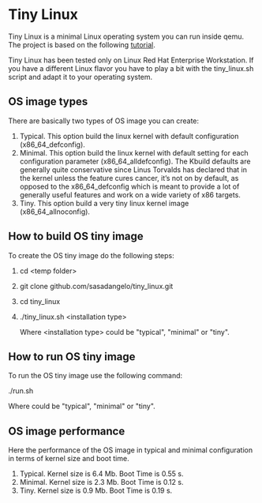 # Tiny Linux

Tiny Linux is a minimal Linux operating system you can run inside qemu. The project is based on the following [tutorial](http://mgalgs.github.io/2015/05/16/how-to-build-a-custom-linux-kernel-for-qemu-2015-edition.html).

Tiny Linux has been tested only on Linux Red Hat Enterprise Workstation. If you have a different Linux flavor you have to play a bit with the tiny_linux.sh script and adapt it to your operating system.

## OS image types

There are basically two types of OS image you can create:

1. Typical. This option build the linux kernel with default configuration (x86_64_defconfig).
2. Minimal. This option build the linux kernel with default setting for each configuration parameter (x86_64_alldefconfig). The Kbuild defaults are generally quite conservative since Linus Torvalds has declared that in the kernel unless the feature cures cancer, it’s not on by default, as opposed to the x86_64_defconfig which is meant to provide a lot of generally useful features and work on a wide variety of x86 targets.
3. Tiny. This option build a very tiny linux kernel image (x86_64_allnoconfig).

## How to build OS tiny image

To create the OS tiny image do the following steps:

1. cd \<temp folder\>
2. git clone github.com/sasadangelo/tiny_linux.git
3. cd tiny_linux
4. ./tiny_linux.sh \<installation type\>
   
   Where \<installation type\> could be "typical", "minimal" or "tiny".

## How to run OS tiny image

To run the OS tiny image use the following command:

./run.sh <installation type>

Where <installation type> could be "typical", "minimal" or "tiny".

## OS image performance

Here the performance of the OS image in typical and minimal configuration in terms of kernel size and boot time.

1. Typical. Kernel size is 6.4 Mb. Boot Time is 0.55 s.
2. Minimal. Kernel size is 2.3 Mb. Boot Time is 0.12 s.
3. Tiny. Kernel size is 0.9 Mb. Boot Time is 0.19 s.
